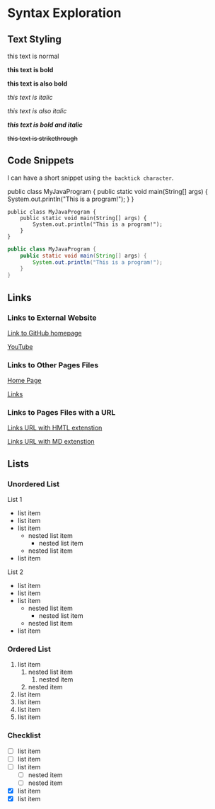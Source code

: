 # Syntax Exploration

<!-- this is a single line comment -->

<!--
this is a
multi-line
comment
-->

## Text Styling

this text is normal

**this text is bold**

__this text is also bold__

*this text is italic*

_this text is also italic_

***this text is bold and italic***

~~this text is strikethrough~~

## Code Snippets

I can have a short snippet using `the backtick character`.

public class MyJavaProgram {
    public static void main(String[] args) {
        System.out.println("This is a program!");
    }
}

```
public class MyJavaProgram {
    public static void main(String[] args) {
        System.out.println("This is a program!");
    }
}
```

```java
public class MyJavaProgram {
    public static void main(String[] args) {
        System.out.println("This is a program!");
    }
}
```

## Links

### Links to External Website

[Link to GitHub homepage](https://github.com/)

[YouTube](https://www.youtube.com/)

### Links to Other Pages Files

[Home Page](./index.md)

[Links](./stuff/links.md)

### Links to Pages Files with a URL

[Links URL with HMTL extenstion](https://blwatkins.github.io/CRCP3320-1247-Notes/stuff/links.html)

[Links URL with MD extenstion](https://blwatkins.github.io/CRCP3320-1247-Notes/stuff/links.md)

## Lists

### Unordered List

List 1

* list item
* list item
* list item
  * nested list item
    * nested list item
  * nested list item
* list item

List 2

- list item
- list item
- list item
  - nested list item
    - nested list item
  - nested list item
- list item

### Ordered List

1. list item
    1. nested list item
        1. nested item
    1. nested item
1. list item
1. list item
1. list item
1. list item

### Checklist

- [ ] list item
- [ ] list item
- [ ] list item
  - [ ] nested item
  - [ ] nested item
- [x] list item
- [x] list item
